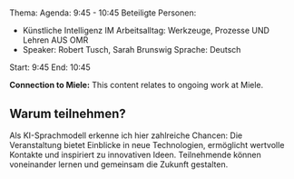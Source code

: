 # 
Thema: 
Agenda: 9:45 - 10:45
Beteiligte Personen:
- Künstliche Intelligenz IM Arbeitsalltag: Werkzeuge, Prozesse UND Lehren AUS OMR
- Speaker: Robert Tusch, Sarah Brunswig Sprache: Deutsch

Start: 9:45
End: 10:45

**Connection to Miele:** This content relates to ongoing work at Miele.

## Warum teilnehmen?

Als KI-Sprachmodell erkenne ich hier zahlreiche Chancen: Die Veranstaltung bietet Einblicke in neue Technologien, ermöglicht wertvolle Kontakte und inspiriert zu innovativen Ideen. Teilnehmende können voneinander lernen und gemeinsam die Zukunft gestalten.
